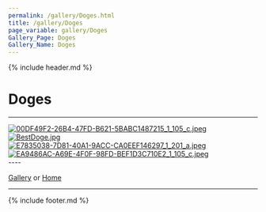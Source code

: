 ```yaml
---
permalink: /gallery/Doges.html
title: /gallery/Doges
page_variable: gallery/Doges
Gallery_Page: Doges
Gallery_Name: Doges
---
```



{% include header.md %}

# Doges

----
<div class="image-container-Doges ImgContainer">
<a href="Doges/resized-00DF49F2-26B4-47FD-B621-5BABC1487215_1_105_c.jpeg" data-fancybox="gallery/Thumbnails/thumbnail-Doges-00DF49F2-26B4-47FD-B621-5BABC1487215_1_105_c.jpeg" data-caption="00DF49F2-26B4-47FD-B621-5BABC1487215_1_105_c.jpeg">
    <img class="image-thumb" src="https://example.pauliver.com/gallery/Thumbnails/thumbnail-Doges-00DF49F2-26B4-47FD-B621-5BABC1487215_1_105_c.jpeg" alt="00DF49F2-26B4-47FD-B621-5BABC1487215_1_105_c.jpeg" />
</a>
<a href="Doges/resized-BestDoge.jpg" data-fancybox="gallery/Thumbnails/thumbnail-Doges-BestDoge.jpg" data-caption="BestDoge.jpg">
    <img class="image-thumb" src="https://example.pauliver.com/gallery/Thumbnails/thumbnail-Doges-BestDoge.jpg" alt="BestDoge.jpg" />
</a>
<a href="Doges/resized-E7835038-7D81-40A1-9ACC-CA0EEF146297_1_201_a.jpeg" data-fancybox="gallery/Thumbnails/thumbnail-Doges-E7835038-7D81-40A1-9ACC-CA0EEF146297_1_201_a.jpeg" data-caption="E7835038-7D81-40A1-9ACC-CA0EEF146297_1_201_a.jpeg">
    <img class="image-thumb" src="https://example.pauliver.com/gallery/Thumbnails/thumbnail-Doges-E7835038-7D81-40A1-9ACC-CA0EEF146297_1_201_a.jpeg" alt="E7835038-7D81-40A1-9ACC-CA0EEF146297_1_201_a.jpeg" />
</a>
<a href="Doges/resized-EA9486AC-A69E-4F0F-98FD-BEF1D3C710E2_1_105_c.jpeg" data-fancybox="gallery/Thumbnails/thumbnail-Doges-EA9486AC-A69E-4F0F-98FD-BEF1D3C710E2_1_105_c.jpeg" data-caption="EA9486AC-A69E-4F0F-98FD-BEF1D3C710E2_1_105_c.jpeg">
    <img class="image-thumb" src="https://example.pauliver.com/gallery/Thumbnails/thumbnail-Doges-EA9486AC-A69E-4F0F-98FD-BEF1D3C710E2_1_105_c.jpeg" alt="EA9486AC-A69E-4F0F-98FD-BEF1D3C710E2_1_105_c.jpeg" />
</a>
</div>
----


[Gallery]( ./index.html)
  or 
[Home]( ../)

----

<script>

{% include single-gallery.js %}

SetupGallery(".image-container-Doges ImgContainer");

</script>

{% include footer.md %}

<!-- created on 03/12/2020 12:15 AM -->
